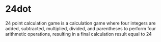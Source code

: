 # 24dot
24 point calculation game is a calculation game where four integers are added, subtracted, multiplied, divided, and parentheses to perform four arithmetic operations, resulting in a final calculation result equal to 24

